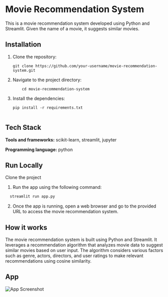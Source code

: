 # Movie Recommendation System

This is a movie recommendation system developed using Python and Streamlit. Given the name of a movie, it suggests similar movies.

## Installation

1. Clone the repository:

   ```shell
   git clone https://github.com/your-username/movie-recommendation-system.git

2. Navigate to the project directory:
    ```shell
        cd movie-recommendation-system
3. Install the dependencies:
    ```shell
    pip install -r requirements.txt


## Tech Stack

**Tools and frameworks:** scikit-learn, streamlit, jupyter

**Programming language:** python




## Run Locally

Clone the project
1. Run the app using the following command:

```bash
  streamlit run app.py

```
2. Once the app is running, open a web browser and go to the provided URL to access the movie recommendation system.


## How it works

The movie recommendation system is built using Python and Streamlit. It leverages a recommendation algorithm that analyzes movie data to suggest similar movies based on user input. The algorithm considers various factors such as genre, actors, directors, and user ratings to make relevant recommendations using cosine similarity.




## App

![App Screenshot](https://via.placeholder.com/468x300?text=App+Screenshot+Here)

